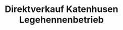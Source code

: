 ---
title: "Direktverkauf Katenhusen Legehennenbetrieb"
url: /vordorf/direktverkauf-katenhusen-legehennenbetrieb/
shop: Allgemein
---